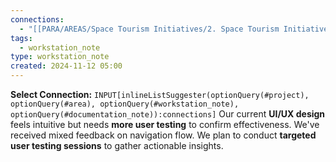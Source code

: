 ```yaml
---
connections:
  - "[[PARA/AREAS/Space Tourism Initiatives/2. Space Tourism Initiatives.md|2. Space Tourism Initiatives]]"
tags:
  - workstation_note
type: workstation_note
created: 2024-11-12 05:00
---
```

**Select Connection:** `INPUT[inlineListSuggester(optionQuery(#project), optionQuery(#area), optionQuery(#workstation_note), optionQuery(#documentation_note)):connections]` 
Our current **UI/UX design** feels intuitive but needs **more user testing** to confirm effectiveness. We've received mixed feedback on navigation flow. We plan to conduct **targeted user testing sessions** to gather actionable insights.